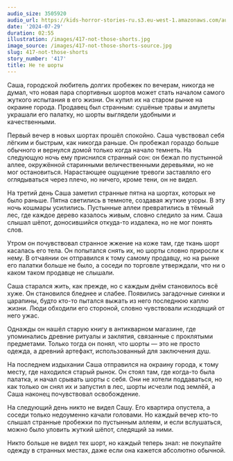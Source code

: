 ```yaml
---
audio_size: 3505920
audio_url: https://kids-horror-stories-ru.s3.eu-west-1.amazonaws.com/audio/417-not-those-shorts.mp3
date: '2024-07-29'
duration: 02:55
illustration: /images/417-not-those-shorts.jpg
image_source: /images/417-not-those-shorts-source.jpg
slug: 417-not-those-shorts
story_number: '417'
title: Не те шорты
---
```


Саша, городской любитель долгих пробежек по вечерам, никогда не думал, что новая пара спортивных шортов может стать началом самого жуткого испытания в его жизни. Он купил их на старом рынке на окраине города. Продавец был странным: сушёные травы и амулеты украшали его палатку, но шорты выглядели удобными и качественными.

Первый вечер в новых шортах прошёл спокойно. Саша чувствовал себя лёгким и быстрым, как никогда раньше. Он пробежал гораздо больше обычного и вернулся домой только когда начало темнеть. На следующую ночь ему приснился странный сон: он бежал по пустынной аллее, окружённой старинными величественными деревьями, но не мог остановиться. Нарастающее ощущение тревоги заставляло его оглядываться через плечо, но ничего, кроме тени, он не видел.

На третий день Саша заметил странные пятна на шортах, которых не было раньше. Пятна светились в темноте, создавая жуткие узоры. В эту ночь кошмары усилились. Пустынные аллеи превратились в тёмный лес, где каждое дерево казалось живым, словно следило за ним. Саша слышал шёпот, доносившийся откуда-то издалека, но не мог понять слов.

Утром он почувствовал странное жжение на коже там, где ткань шорт касалась его тела. Он попытался снять их, но шорты словно приросли к нему. В отчаянии он отправился к тому самому продавцу, но на рынке его палатки больше не было, а соседи по торговле утверждали, что ни о каком таком продавце не слышали.

Саша старался жить, как прежде, но с каждым днём становилось всё хуже. Он становился бледнее и слабее. Появились загадочные синяки и царапины, будто кто-то пытался выжать из него последнюю каплю жизни. Люди обходили его стороной, словно чувствовали исходящий от него ужас.

Однажды он нашёл старую книгу в антикварном магазине, где упоминались древние ритуалы и заклятия, связанные с проклятыми предметами. Только тогда он понял, что шорты — это не просто одежда, а древний артефакт, использованный для заключения душ.

На последнем издыхании Саша отправился на окраину города, к тому месту, где находился старый рынок. Он стоял там, где когда-то была палатка, и начал срывать шорты с себя. Они не хотели поддаваться, но как только он снял их и запустил в лес, шорты исчезли под землёй, а Саша наконец почувствовал освобождение.

На следующий день никто не видел Сашу. Его квартира опустела, а соседи только недоуменно качали головами. Но каждый вечер кто-то слышал странные пробежки по пустынным аллеям, и если вслушаться, можно было уловить жуткий шёпот, следящий за ними.

Никто больше не видел тех шорт, но каждый теперь знал: не покупайте одежду в странных местах, даже если она кажется абсолютно обычной.